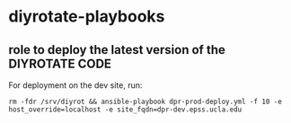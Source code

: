 # diyrotate-playbooks
## role to deploy the latest version of the DIYROTATE CODE ##


For deployment on the dev site, run:
```
rm -fdr /srv/diyrot && ansible-playbook dpr-prod-deploy.yml -f 10 -e host_override=localhost -e site_fqdn=dpr-dev.epss.ucla.edu
```
